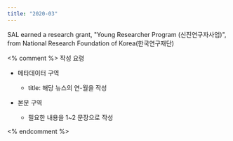 ```yaml
---
title: "2020-03"
---
```


SAL earned a research grant, "Young Researcher Program (신진연구자사업)", from National Research Foundation of Korea(한국연구재단)


<% comment %>
작성 요령

- 메타데이터 구역
  - title: 해당 뉴스의 연-월을 작성

- 본문 구역
  - 필요한 내용을 1~2 문장으로 작성

<% endcomment %>
